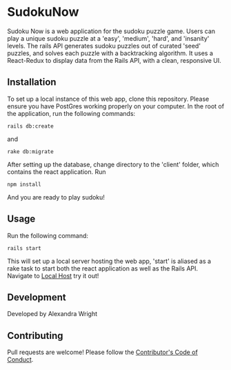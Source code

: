 # SudokuNow

Sudoku Now is a web application for the sudoku puzzle game. Users can play a unique sudoku puzzle at a 'easy', 'medium', 'hard', and 'insanity' levels. The rails API generates sudoku puzzles out of curated 'seed' puzzles, and solves each puzzle with a backtracking algorithm. It uses a React-Redux to display data from the Rails API, with a clean, responsive UI.

## Installation


To set up a local instance of this web app, clone this repository. Please ensure you have PostGres working properly on your computer. In the root of the application, run the following commands:

```
rails db:create
```

and 

```
rake db:migrate
```

After setting up the database, change directory to the 'client' folder, which contains the react application. Run 

```
npm install
```

And you are ready to play sudoku!

## Usage

Run the following command:

```
rails start
```

This will set up a local server hosting the web app, 'start' is aliased as a rake task to start both the react application as well as the Rails API.  Navigate to [Local Host](tcp://0.0.0.0:3000) try it out!

## Development

Developed by Alexandra Wright

## Contributing

Pull requests are welcome! Please follow the [Contributor's Code of Conduct](https://www.contributor-covenant.org/).
